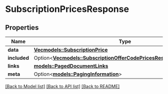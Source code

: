 # SubscriptionPricesResponse

## Properties

Name | Type | Description | Notes
------------ | ------------- | ------------- | -------------
**data** | [**Vec<models::SubscriptionPrice>**](SubscriptionPrice.md) |  | 
**included** | Option<[**Vec<models::SubscriptionOfferCodePricesResponseIncludedInner>**](SubscriptionOfferCodePricesResponse_included_inner.md)> |  | [optional]
**links** | [**models::PagedDocumentLinks**](PagedDocumentLinks.md) |  | 
**meta** | Option<[**models::PagingInformation**](PagingInformation.md)> |  | [optional]

[[Back to Model list]](../README.md#documentation-for-models) [[Back to API list]](../README.md#documentation-for-api-endpoints) [[Back to README]](../README.md)


